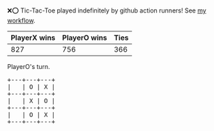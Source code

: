:x::o: Tic-Tac-Toe played indefinitely by github action runners! See [my workflow](.github/workflows/play.yaml).

|PlayerX wins|PlayerO wins|Ties|
|-|-|-|
|827|756|366|

PlayerO's turn.

<pre>
+---+---+---+
|   | O | X |
+---+---+---+
|   | X | O |
+---+---+---+
|   | O | X |
+---+---+---+
</pre>